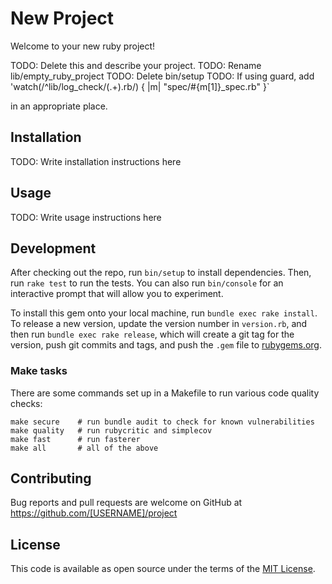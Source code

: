# New Project

Welcome to your new ruby project!

TODO: Delete this and describe your project.
TODO: Rename lib/empty_ruby_project
TODO: Delete bin/setup
TODO: If using guard, add 'watch(/^lib\/log_check\/(.+)\.rb/) { |m| "spec/#{m[1]}_spec.rb" }`

in an appropriate place.

## Installation

TODO: Write installation instructions here

## Usage

TODO: Write usage instructions here

## Development

After checking out the repo, run `bin/setup` to install dependencies. Then, run `rake test` to run the tests. You can also run `bin/console` for an interactive prompt that will allow you to experiment.

To install this gem onto your local machine, run `bundle exec rake install`. To release a new version, update the version number in `version.rb`, and then run `bundle exec rake release`, which will create a git tag for the version, push git commits and tags, and push the `.gem` file to [rubygems.org](https://rubygems.org).

### Make tasks
There are some commands set up in a Makefile to run various code quality
checks:
~~~
make secure    # run bundle audit to check for known vulnerabilities
make quality   # run rubycritic and simplecov
make fast      # run fasterer
make all       # all of the above
~~~

## Contributing

Bug reports and pull requests are welcome on GitHub at https://github.com/[USERNAME]/project


## License

This code is available as open source under the terms of the [MIT License](http://opensource.org/licenses/MIT).
